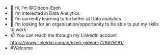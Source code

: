 - 👋 Hi, I’m @Gideon-Ezeh
- 👀 I’m interested in Data Analytics
- 🌱 I’m currently learning to be better at Data analytics
- 💞️ I’m looking for an organisation/opportunity to be able to put my skills to work
- 📫 You can reach me through my LinkedIn account https://www.linkedin.com/in/ezeh-gideon-728626191/
- #Welcome
